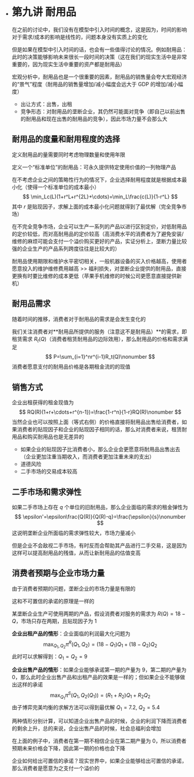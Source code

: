 - # 第九讲 耐用品

  在之前的讨论中，我们没有在模型中引入时间的概念，这是因为，时间的影响对于需求/成本的影响是线性的，问题本身没有实质上的变化

  但是如果在模型中引入时间的话，也会有一些值得讨论的情况。例如耐用品：此时的决策能够影响未来很长一段时间的决策（这在我们的现实生活中是非常重要的，因为现实生活中重要的资产都是耐用品）

  宏观分析中，耐用品也是一个很重要的因素，耐用品的销售量会夸大宏观经济的“景气”程度（耐用品的销售量增加/减小幅度会远大于 GDP 的增加/减小幅度）

  - 出让方式：出售，出租
  - 竞争形态：对耐用品的垄断企业，其仍然可能面对竞争（即自己以前出售的耐用品和现在出售的耐用品的竞争），因此市场力量不会那么大

  ## 耐用品的度量和耐用程度的选择

  定义耐用品的量需要同时考虑物理数量和使用年限

  定义一个“标准单位”的耐用品：可永久提供特定使用价值的一列物理产品

  在不考虑企业之间的策略性行为的情况下，企业选择耐用程度就是根据成本最小化（使得一个标准单位的成本最小）
  $$
  \min_Lc(L)(1+r^L+r^{2L}+\cdots)=\min_L\frac{c(L)}{1-r^L}
  $$
  其中 $r$ 是贴现因子，求解上面的成本最小化问题就得到了最优解（完全竞争市场）

  在不完全竞争市场，企业可以生产一系列的产品以进行区别定价，对低耐用品的定价较低，而对高耐用品的定价较高（高消费水平的消费者为了避免安装/维修的麻烦可能会支付一个溢价购买更好的产品，实证分析上，垄断力量比较强的企业生产的产品系列跨度往往是比较大的）

  耐用品使用期限和维护水平密切相关，一般机器设备的买入价格越高，使用者愿意投入的维护维修费用越高 >> 福利损失，对垄断企业提供的耐用品，直接更换有时要比维修的成本更低（苹果手机维修的时候公司更愿意直接提供新机）

  ## 耐用品需求

  随着时间的推移，消费者对于耐用品的需求是会发生变化的

  我们关注消费者对**耐用品所提供的服务（注意这不是耐用品）**的需求，即租赁需求 $R_t(Q)$（消费者租赁耐用品的边际效用），那么耐用品的价格和需求满足
  $$
  P=\sum_{i=1}^nr^{i-1}R_t(Q)\nonumber
  $$
  消费者愿意支付的耐用品价格是各期租金流的的现值

  ## 销售方式

  企业出租获得的租金现值为
  $$
  RQ(R)(1+r+\cdots+r^{n-1})=\frac{1-r^n}{1-r}RQ(R)\nonumber
  $$
  当然企业也可以按照上面（等式右侧）的价格直接将耐用品出售给消费者，如果消费者的贴现因子和企业的贴现因子相同的话，那么对消费者来说，租赁耐用品和购买耐用品也是无差异的

  - 如果企业的贴现因子比消费者小，那么企业会更愿意将耐用品出售出去（企业更加注重当期收入，而消费者更加注重未来的支出）
  - 道德风险
  - 二手市场的交易成本较高

  ## 二手市场和需求弹性

  如果二手市场上存在 $q$ 个单位的旧耐用品，那么企业面临的需求的租金弹性为
  $$
  \epsilon'=\epsilon\frac{Q(R)}{Q(R)-q}=\frac{\epsilon}{s}\nonumber
  $$
  这说明垄断企业所面临的需求弹性较大，市场力量减小

  但是企业不会敌视二手市场，有时反而会帮助其产品进行二手交易，这是因为这样可以提高耐用品的残值，从而让新耐用品的估值变高

  ## 消费者预期与企业市场力量

  由于消费者预期的问题，垄断企业的市场力量是有限的

  这和不可置信的承诺的原理是一样的

  某垄断企业生产可使用两期的产品，假设消费者对服务的需求为 $R(Q)=18-Q$，市场只存在两期，且贴现因子为 1

  **企业出租产品的情形**：企业面临的利润最大化问题为
  $$
  \max_{Q_1,Q_2}\pi^R(Q_1,Q_2)=(18-Q_1)Q_1+(18-Q_2)Q_2\nonumber
  $$
  此时可以求解得到：$Q_1=Q_2=9$

  **企业出售产品的情形**：如果企业能够承诺第一期的产量为 9，第二期的产量为 0，那么此时企业出售产品和出租产品的效果是一样的；但如果企业不能够做出这样的承诺
  $$
  \max_{Q_1}\pi^S(Q_1,Q_2(Q_1))=(R_1+R_2)Q_1+R_2Q_2\nonumber
  $$
  由子博弈完美均衡的求解方法可以得到最优解 $Q_1=7.2,\ Q_2=5.4$

  两种情形分别计算，可以知道企业出售产品的时候，企业的利润下降而消费者的剩余上升，总的来说，企业出售产品的时候，社会总福利会增加

  在上面的例子中，消费者在第一期不相信企业在第二期产量为 0，所以消费者预期未来价格会下降，因此第一期的价格也会下降

  企业如何给出可置信的承诺？现实世界中，如果企业能够给出可置信的承诺，那么消费者是愿意为之支付一个溢价的